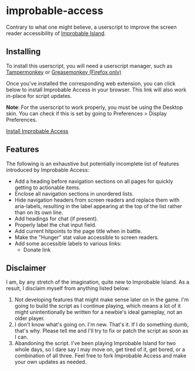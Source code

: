# improbable-access

Contrary to what one might believe, a userscript to improve the screen reader accessibility of [Improbable Island](https://improbableisland.com/).

## Installing

To install this userscript, you will need a userscript manager, such as [Tampermonkey](https://www.tampermonkey.net/) or [Greasemonkey (Firefox only)](https://addons.mozilla.org/en-US/firefox/addon/greasemonkey/)

Once you've installed the corresponding web extension, you can click below to install Improbable Access in your browser. This link will also work in-place for script updates.

**Note**: For the userscript to work properly, you must be using the Desktop skin. You can check if this is  set by going to Preferences > Display Preferences.

[Install Improbable Access](https://github.com/distantorigin/improbable-access/raw/main/Improbable-Access.user.js)

## Features

The following is an exhaustive but potentially incomplete list of features introduced by Improbable Access:

* Add a heading before navigation sections on all pages for quickly getting to actionable items.
* Enclose all navigation sections in unordered lists.
* Hide navigation headers from screen readers and replace them with aria-labels, resulting in the label appearing at the top of the list rather than on its own line.
* Add headings for chat (if present).
* Properly label the chat input field.
* Add current hitpoints to the page title when in battle.
* Make the "Hunger" stat value accessible to screen readers.
* Add some accessible labels to various links:
    * Donate link

## Disclaimer

I am, by any stretch of the imagination, quite new to Improbable Island. As a result, I disclaim myself from anything listed below:

1. Not developing features that might make sense later on in the game. I'm going to build the script as I continue playing, which means a lot of it might unintentionally be written for a newbie's ideal gameplay, not an older player.
2. I don't know what's going on. I'm new. That's it. If I do something dumb, that's why. Please tell me and I'll try to fix or patch the script as soon as I can.
3. Abandoning the script. I've been playing Improbable Island for two whole days, so I dare say I may move on, get tired of it, get bored, or a combination of all three. Feel free to fork Improbable Access and make your own updates as needed.